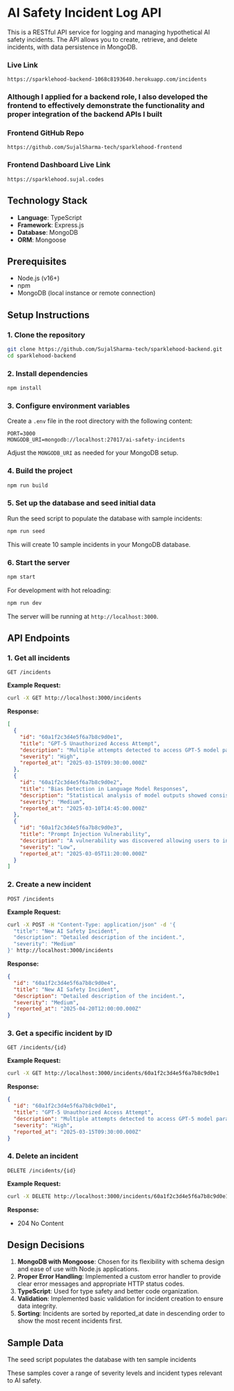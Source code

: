 # AI Safety Incident Log API

This is a RESTful API service for logging and managing hypothetical AI safety incidents. The API allows you to create, retrieve, and delete incidents, with data persistence in MongoDB.

### Live Link 
```
https://sparklehood-backend-1068c8193640.herokuapp.com/incidents
```

### Although I applied for a backend role, I also developed the frontend to effectively demonstrate the functionality and proper integration of the backend APIs I built

### Frontend GitHub Repo
```
https://github.com/SujalSharma-tech/sparklehood-frontend
```

### Frontend Dashboard Live Link

```
https://sparklehood.sujal.codes
```

## Technology Stack

- **Language**: TypeScript
- **Framework**: Express.js
- **Database**: MongoDB
- **ORM**: Mongoose

## Prerequisites

- Node.js (v16+)
- npm
- MongoDB (local instance or remote connection)

## Setup Instructions

### 1. Clone the repository

```bash
git clone https://github.com/SujalSharma-tech/sparklehood-backend.git
cd sparklehood-backend
```

### 2. Install dependencies

```bash
npm install
```

### 3. Configure environment variables

Create a `.env` file in the root directory with the following content:

```
PORT=3000
MONGODB_URI=mongodb://localhost:27017/ai-safety-incidents
```

Adjust the `MONGODB_URI` as needed for your MongoDB setup.

### 4. Build the project

```bash
npm run build
```

### 5. Set up the database and seed initial data

Run the seed script to populate the database with sample incidents:

```bash
npm run seed
```

This will create 10 sample incidents in your MongoDB database.

### 6. Start the server

```bash
npm start
```

For development with hot reloading:

```bash
npm run dev
```

The server will be running at `http://localhost:3000`.

## API Endpoints

### 1. Get all incidents

```
GET /incidents
```

**Example Request:**
```bash
curl -X GET http://localhost:3000/incidents
```

**Response:**
```json
[
  {
    "id": "60a1f2c3d4e5f6a7b8c9d0e1",
    "title": "GPT-5 Unauthorized Access Attempt",
    "description": "Multiple attempts detected to access GPT-5 model parameters without proper authorization, potentially leading to model weights leakage.",
    "severity": "High",
    "reported_at": "2025-03-15T09:30:00.000Z"
  },
  {
    "id": "60a1f2c3d4e5f6a7b8c9d0e2",
    "title": "Bias Detection in Language Model Responses",
    "description": "Statistical analysis of model outputs showed consistent political bias in responses to policy questions, potentially influencing user perspectives.",
    "severity": "Medium",
    "reported_at": "2025-03-10T14:45:00.000Z"
  },
  {
    "id": "60a1f2c3d4e5f6a7b8c9d0e3",
    "title": "Prompt Injection Vulnerability",
    "description": "A vulnerability was discovered allowing users to inject instructions that override system prompts in our Intelligent Assistant product.",
    "severity": "Low",
    "reported_at": "2025-03-05T11:20:00.000Z"
  }
]
```

### 2. Create a new incident

```
POST /incidents
```

**Example Request:**
```bash
curl -X POST -H "Content-Type: application/json" -d '{
  "title": "New AI Safety Incident",
  "description": "Detailed description of the incident.",
  "severity": "Medium"
}' http://localhost:3000/incidents
```

**Response:**
```json
{
  "id": "60a1f2c3d4e5f6a7b8c9d0e4",
  "title": "New AI Safety Incident",
  "description": "Detailed description of the incident.",
  "severity": "Medium",
  "reported_at": "2025-04-20T12:00:00.000Z"
}
```

### 3. Get a specific incident by ID

```
GET /incidents/{id}
```

**Example Request:**
```bash
curl -X GET http://localhost:3000/incidents/60a1f2c3d4e5f6a7b8c9d0e1
```

**Response:**
```json
{
  "id": "60a1f2c3d4e5f6a7b8c9d0e1",
  "title": "GPT-5 Unauthorized Access Attempt",
  "description": "Multiple attempts detected to access GPT-5 model parameters without proper authorization, potentially leading to model weights leakage.",
  "severity": "High",
  "reported_at": "2025-03-15T09:30:00.000Z"
}
```

### 4. Delete an incident

```
DELETE /incidents/{id}
```

**Example Request:**
```bash
curl -X DELETE http://localhost:3000/incidents/60a1f2c3d4e5f6a7b8c9d0e1
```

**Response:**
- 204 No Content

## Design Decisions

1. **MongoDB with Mongoose**: Chosen for its flexibility with schema design and ease of use with Node.js applications.
2. **Proper Error Handling**: Implemented a custom error handler to provide clear error messages and appropriate HTTP status codes.
3. **TypeScript**: Used for type safety and better code organization.
4. **Validation**: Implemented basic validation for incident creation to ensure data integrity.
5. **Sorting**: Incidents are sorted by reported_at date in descending order to show the most recent incidents first.

## Sample Data

The seed script populates the database with ten sample incidents

These samples cover a range of severity levels and incident types relevant to AI safety.
